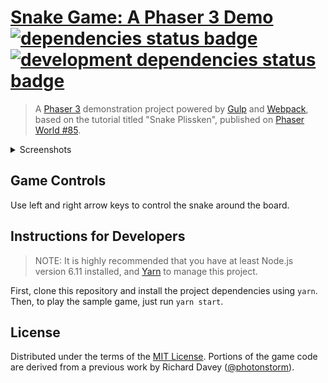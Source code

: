 # [Snake Game: A Phaser 3 Demo][game] [![dependencies status badge](https://david-dm.org/rblopes/phaser-3-snake-game/status.svg?style=flat-square)](https://david-dm.org/rblopes/phaser-3-snake-game) [![development dependencies status badge](https://david-dm.org/rblopes/phaser-3-snake-game/dev-status.svg?style=flat-square)](https://david-dm.org/rblopes/phaser-3-snake-game?type=dev)

>   A [Phaser 3][phsr] demonstration project powered by [Gulp][gulp] and [Webpack][wbpk], based on the tutorial titled "Snake Plissken", published on [Phaser World #85][pw85].

<details>
    <summary>Screenshots</summary>
    <div><img alt="Screenshot" src="screenshot-1.png"></div>
    <div><img alt="Screenshot" src="screenshot-2.png"></div>
</details>


## Game Controls

Use left and right arrow keys to control the snake around the board.


## Instructions for Developers

>   NOTE: It is highly recommended that you have at least Node.js version 6.11 installed, and [Yarn](https://yarnpkg.com/) to manage this project.

First, clone this repository and install the project dependencies using `yarn`. Then, to play the sample game, just run `yarn start`.


## License

Distributed under the terms of the [MIT License](LICENSE.md). Portions of the game code are derived from a previous work by Richard Davey ([@photonstorm](https://github.com/photonstorm)).

[wbpk]: https://webpack.js.org/
[pw85]: https://madmimi.com/p/03594a
[gulp]: https://github.com/gulpjs/gulp
[phsr]: https://github.com/photonstorm/phaser
[game]: https://rblopes.github.io/phaser-3-snake-game/
